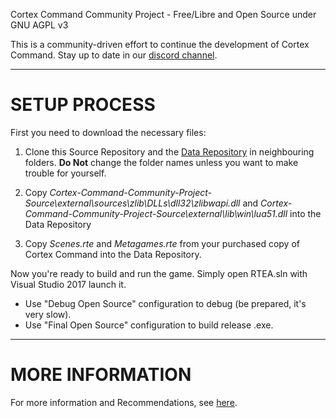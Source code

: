 Cortex Command Community Project - Free/Libre and Open Source under GNU AGPL v3

This is a community-driven effort to continue the development of Cortex Command. Stay up to date in our [discord channel](https://discord.gg/SdNnKJN).

***

# SETUP PROCESS #

First you need to download the necessary files:
1. Clone this Source Repository and the [Data Repository](https://github.com/cortex-command-community/Cortex-Command-Community-Project-Data) in neighbouring folders. **Do Not** change the folder names unless you want to make trouble for yourself.

2. Copy *Cortex-Command-Community-Project-Source\external\sources\zlib\DLLs\dll32\zlibwapi.dll* and *Cortex-Command-Community-Project-Source\external\lib\win\lua51.dll* into the Data Repository

3. Copy *Scenes.rte* and *Metagames.rte* from your purchased copy of Cortex Command into the Data Repository.

Now you're ready to build and run the game. Simply open RTEA.sln with Visual Studio 2017 launch it.
* Use "Debug Open Source" configuration to debug (be prepared, it's very slow).
* Use "Final Open Source" configuration to build release .exe.

***

# MORE INFORMATION #

For more information and Recommendations, see [here](https://github.com/cortex-command-community/Cortex-Command-Community-Project-Source/wiki/Information,-Recommended-Plugins-and-Useful-Links).
